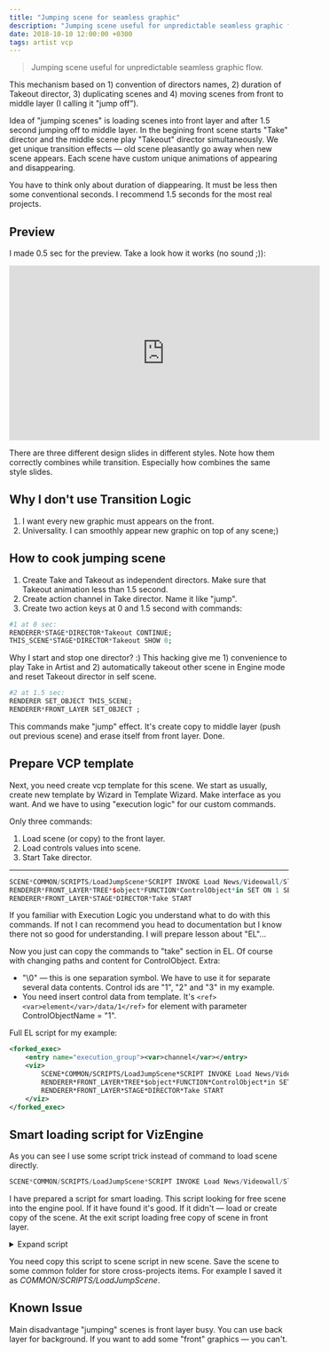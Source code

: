 ```yaml
---
title: "Jumping scene for seamless graphic"
description: "Jumping scene useful for unpredictable seamless graphic flow."
date: 2018-10-10 12:00:00 +0300
tags: artist vcp
---
```


> Jumping scene useful for unpredictable seamless graphic flow.

This mechanism based on 1) convention of directors names, 2) duration of Takeout director, 3) duplicating scenes and 4) moving scenes from front to middle layer (I calling it "jump off").

Idea of "jumping scenes" is loading scenes into front layer and after 1.5 second jumping off to middle layer. In the begining front scene starts "Take" director and the middle scene play "Takeout" director simultaneously. We get unique transition effects — old scene pleasantly go away when new scene appears. Each scene have custom unique animations of appearing and disappearing.

You have to think only about duration of diappearing. It must be less then some conventional seconds. I recommend 1.5 seconds for the most real projects.

## Preview

I made 0.5 sec for the preview. Take a look how it works (no sound ;)):

<iframe width="560" height="315" src="https://www.youtube.com/embed/fEwqgMe_xX8" frameborder="0" allow="accelerometer; autoplay; encrypted-media; gyroscope; picture-in-picture" allowfullscreen></iframe>

There are three different design slides in different styles. Note how them correctly combines while transition. Especially how combines the same style slides.

## Why I don't use Transition Logic

1. I want every new graphic must appears on the front.
2. Universality. I can smoothly appear new graphic on top of any scene;)

## How to cook jumping scene

1. Create Take and Takeout as independent directors. Make sure that Takeout animation less than 1.5 second.
2. Create action channel in Take director. Name it like "jump".
3. Create two action keys at 0 and 1.5 second with commands:

```r
#1 at 0 sec:
RENDERER*STAGE*DIRECTOR*Takeout CONTINUE;
THIS_SCENE*STAGE*DIRECTOR*Takeout SHOW 0;
```

Why I start and stop one director? :) This hacking give me 1) convenience to play Take in Artist and 2) automatically takeout other scene in Engine mode and reset Takeout director in self scene.

```r
#2 at 1.5 sec:
RENDERER SET_OBJECT THIS_SCENE;
RENDERER*FRONT_LAYER SET_OBJECT ;
```

This commands make "jump" effect. It's create copy to middle layer (push out previous scene)
 and erase itself from front layer. 
Done.

<media-image name="jumping-scene-stage-take-action-keys.png" />

## Prepare VCP template

Next, you need create vcp template for this scene. We start as usually, create new template by Wizard in Template Wizard. Make interface as you want. And we have to using "execution logic" for our custom commands.

Only three commands:
1. Load scene (or copy) to the front layer.
2. Load controls values into scene.
3. Start Take director.

------------

```r
SCENE*COMMON/SCRIPTS/LoadJumpScene*SCRIPT INVOKE Load News/Videowall/Slide1
RENDERER*FRONT_LAYER*TREE*$object*FUNCTION*ControlObject*in SET ON 1 SET 111\02 SET 222\03 SET 333
RENDERER*FRONT_LAYER*STAGE*DIRECTOR*Take START
```

If you familiar with Execution Logic you understand what to do with this commands. If not I can recommend you head to documentation but I know there not so good for understanding. I will prepare lesson about "EL"... <!-- [TODO: need lesson about Execution Logic] -->

Now you just can copy the commands to "take" section in EL. Of course with changing paths and content for ControlObject. Extra:

* "\0" — this is one separation symbol. We have to use it for separate several data contents. Control ids are "1", "2" and "3" in my example.
* You need insert control data from template. It's ```<ref><var>element</var>/data/1</ref>``` for element with parameter ControlObjectName = "1".

Full EL script for my example:

```xml
<forked_exec>
	<entry name="execution_group"><var>channel</var></entry>
	<viz>
		SCENE*COMMON/SCRIPTS/LoadJumpScene*SCRIPT INVOKE Load News/Videowall/Slide1
		RENDERER*FRONT_LAYER*TREE*$object*FUNCTION*ControlObject*in SET ON 1 SET <ref><var>element</var>/data/1</ref>\02 SET <ref><var>element</var>/data/2</ref>\03 SET <ref><var>element</var>/data/3</ref>
		RENDERER*FRONT_LAYER*STAGE*DIRECTOR*Take START
	</viz>
</forked_exec>
```

## Smart loading script for VizEngine

As you can see I use some script trick instead of command to load scene directly.

```r
SCENE*COMMON/SCRIPTS/LoadJumpScene*SCRIPT INVOKE Load News/Videowall/Slide1
```

I have prepared a script for smart loading. This script looking for free scene into the engine pool. If it have found it's good. If it didn't — load or create copy of the scene. At the exit script loading free copy of scene in front layer.

<details><summary>Expand script</summary>
{% include script-home-page.html path="vizrt/vizartist-script/src/master/dudin-jumping-scene" scriptname="jumping-scene.vb" %}
</details>

You need copy this script to scene script in new scene. Save the scene to some common folder for store cross-projects items. For example I saved it as _COMMON/SCRIPTS/LoadJumpScene_.

## Known Issue

Main disadvantage "jumping" scenes is front layer busy. You can use back layer for background. If you want to add some "front" graphics — you can't.
